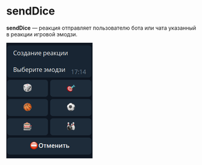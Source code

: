 # sendDice
**sendDice** — реакция отправляет пользователю бота или чата указанный в реакции игровой эмодзи.

![](./1.png)



